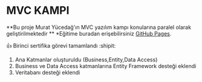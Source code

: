 # MVC KAMPI 
**Bu proje Murat Yücedağ'ın MVC yazılım kampı konularına paralel olarak geliştirilmektedir **
*Eğitime buradan erişebilirsiniz [GitHub Pages](https://pages.github.com/).


  :+1: Birinci sertifika görevi tamamlandı :shipit:

1. Ana Katmanlar oluşturuldu (Business,Entity,Data Access)
2. Business ve Data Access katmanlarına Entity Framework desteği eklendi
3. Veritabanı desteği eklendi
